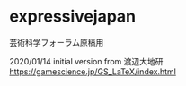 # expressivejapan
芸術科学フォーラム原稿用

2020/01/14 initial version
from 渡辺大地研
https://gamescience.jp/GS_LaTeX/index.html

